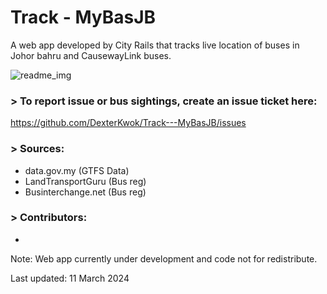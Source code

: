 # Track - MyBasJB

A web app developed by City Rails that tracks live location of buses in Johor bahru and CausewayLink buses.

![readme_img](https://github.com/DexterKwok/Track-MyBasJB/blob/main/readme_img.png)

### > To report issue or bus sightings, create an issue ticket here:

https://github.com/DexterKwok/Track---MyBasJB/issues

### > Sources:
- data.gov.my (GTFS Data)
- LandTransportGuru (Bus reg)
- Businterchange.net (Bus reg)

### > Contributors:
- 

Note: Web app currently under development and code not for redistribute.

Last updated: 11 March 2024
